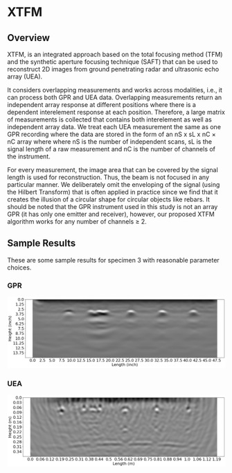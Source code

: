 
# XTFM

## Overview

XTFM, is an integrated approach based on the total focusing method (TFM) and the
synthetic aperture focusing technique (SAFT) that can be used to reconstruct
2D images from ground penetrating radar and ultrasonic echo array (UEA).

It considers overlapping measurements and works across modalities, i.e., it can process both GPR and UEA
data. Overlapping measurements return an independent array response at different positions where
there is a dependent interelement response at each position. Therefore, a large matrix of
measurements is collected that contains both interelement as well as independent array data. We
treat each UEA measurement the same as one GPR recording where the data are stored in
the form of an nS x sL x nC × nC array where where nS is the number of independent scans,
sL is the signal length of a raw measurement and nC is the number of channels of the instrument. 

For every measurement, the image area that can be covered by the signal length is used for reconstruction. Thus, the beam
is not focused in any particular manner. We deliberately omit the enveloping of the signal (using
the Hilbert Transform) that is often applied in practice since we find that it creates the illusion of
a circular shape for circular objects like rebars. It should be noted that the GPR instrument used in
this study is not an array GPR (it has only one emitter and receiver), however, our proposed XTFM
algorithm works for any number of channels ≥ 2.

## Sample Results
These are some sample results for specimen 3 with reasonable parameter choices.
### GPR
![sample gpr image](../img/sample_gpr_XTFM.png)

### UEA
![sample uea image](../img/sample_uea_XTFM.png)
